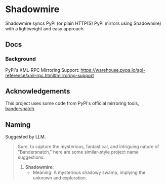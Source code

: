 # Shadowmire

Shadowmire syncs PyPI (or plain HTTP(S) PyPI mirrors using Shadowmire) with a lightweight and easy approach.

## Docs

### Background

PyPI's XML-RPC Mirroring Support: <https://warehouse.pypa.io/api-reference/xml-rpc.html#mirroring-support>

## Acknowledgements

This project uses some code from PyPI's official mirroring tools, [bandersnatch](https://github.com/pypa/bandersnatch).

## Naming

Suggested by LLM.

> Sure, to capture the mysterious, fantastical, and intriguing nature of "Bandersnatch," here are some similar-style project name suggestions:
>
> 1. **Shadowmire**:
>    - Meaning: A mysterious shadowy swamp, implying the unknown and exploration.
